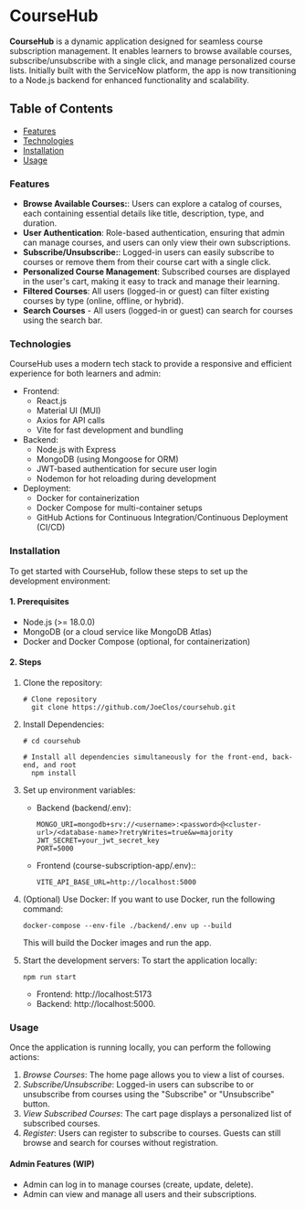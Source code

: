 # **CourseHub** 

**CourseHub** is a dynamic application designed for seamless course subscription management. It enables learners to browse available courses, subscribe/unsubscribe with a single click, and manage personalized course lists. Initially built with the ServiceNow platform, the app is now transitioning to a Node.js backend for enhanced functionality and scalability.

## Table of Contents

- [Features](#features)
- [Technologies](#technologies)
- [Installation](#installation)
- [Usage](#usage)


   
<a name="features"></a>
### Features
- **Browse Available Courses:**: Users can explore a catalog of courses, each containing essential details like title, description, type, and duration.
- **User Authentication**: Role-based authentication, ensuring that admin can manage courses, and users can only view their own subscriptions.
- **Subscribe/Unsubscribe:**: Logged-in users can easily subscribe to courses or remove them from their course cart with a single click.
- **Personalized Course Management**: Subscribed courses are displayed in the user's cart, making it easy to track and manage their learning.
- **Filtered Courses**: All users (logged-in or guest) can filter existing courses by type (online, offline, or hybrid).
- **Search Courses** - All users (logged-in or guest) can search for courses using the search bar.



<a name="technologies"></a>
### Technologies
CourseHub uses a modern tech stack to provide a responsive and efficient experience for both learners and admin:
- Frontend:
  - React.js
  - Material UI (MUI)
  - Axios for API calls
  - Vite for fast development and bundling
- Backend:
  - Node.js with Express
  - MongoDB (using Mongoose for ORM)
  - JWT-based authentication for secure user login
  - Nodemon for hot reloading during development
- Deployment:
  - Docker for containerization
  - Docker Compose for multi-container setups
  - GitHub Actions for Continuous Integration/Continuous Deployment (CI/CD)



<a name="installation"></a>
### Installation
To get started with CourseHub, follow these steps to set up the development environment:

#### 1. Prerequisites
- Node.js (>= 18.0.0)
- MongoDB (or a cloud service like MongoDB Atlas)
- Docker and Docker Compose (optional, for containerization)

#### 2. Steps
1. Clone the repository:
   
       # Clone repository
         git clone https://github.com/JoeClos/coursehub.git 
      
2. Install Dependencies:
   
       # cd coursehub
      
       # Install all dependencies simultaneously for the front-end, back-end, and root
         npm install

   
4. Set up environment variables:
   - Backend (backend/.env):

         MONGO_URI=mongodb+srv://<username>:<password>@<cluster-url>/<database-name>?retryWrites=true&w=majority
         JWT_SECRET=your_jwt_secret_key
         PORT=5000

   - Frontend (course-subscription-app/.env)::
     
         VITE_API_BASE_URL=http://localhost:5000
     
5. (Optional) Use Docker:
   If you want to use Docker, run the following command:
   
       docker-compose --env-file ./backend/.env up --build
    This will build the Docker images and run the app.
   
6. Start the development servers:
   To start the application locally:
   
       npm run start
   
    - Frontend: http://localhost:5173
    - Backend: http://localhost:5000.

<a name="usage"></a>
### Usage 
Once the application is running locally, you can perform the following actions:
 1. *Browse Courses*: The home page allows you to view a list of courses.
 2. *Subscribe/Unsubscribe*: Logged-in users can subscribe to or unsubscribe from courses using the "Subscribe" or "Unsubscribe" button.
 3. *View Subscribed Courses*: The cart page displays a personalized list of subscribed courses.
 4. *Register*: Users can register to subscribe to courses. Guests can still browse and search for courses without registration.

#### Admin Features (WIP)
 - Admin can log in to manage courses (create, update, delete).
 - Admin can view and manage all users and their subscriptions.
